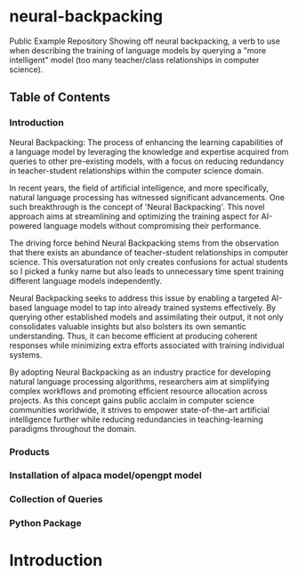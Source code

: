# neural-backpacking
Public Example Repository Showing off neural backpacking, a verb to use when describing the training of language models by querying a "more intelligent" model (too many teacher/class relationships in computer science).

## Table of Contents  

### Introduction 
Neural Backpacking: The process of enhancing the learning capabilities of a language model by leveraging the knowledge and expertise acquired from queries to other pre-existing models, with a focus on reducing redundancy in teacher-student relationships within the computer science domain.

In recent years, the field of artificial intelligence, and more specifically, natural language processing has witnessed significant advancements. One such breakthrough is the concept of 'Neural Backpacking'. This novel approach aims at streamlining and optimizing the training aspect for AI-powered language models without compromising their performance.

The driving force behind Neural Backpacking stems from the observation that there exists an abundance of teacher-student relationships in computer science. This oversaturation not only creates confusions for actual students so I picked a funky name but also leads to unnecessary time spent training different language models independently.

Neural Backpacking seeks to address this issue by enabling a targeted AI-based language model to tap into already trained systems effectively. By querying other established models and assimilating their output, it not only consolidates valuable insights but also bolsters its own semantic understanding. Thus, it can become efficient at producing coherent responses while minimizing extra efforts associated with training individual systems.

By adopting Neural Backpacking as an industry practice for developing natural language processing algorithms, researchers aim at simplifying complex workflows and promoting efficient resource allocation across projects. As this concept gains public acclaim in computer science communities worldwide, it strives to empower state-of-the-art artificial intelligence further while reducing redundancies in teaching-learning paradigms throughout the domain.

### Products 
### 
### Installation of alpaca model/opengpt model  
### Collection  of Queries
### Python Package  

# Introduction 


